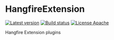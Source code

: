 # HangfireExtension
[![Latest version](https://img.shields.io/nuget/v/Hangfire.SQLite.svg)](https://www.nuget.org/packages/Hangfire.SQLite/)  [![Build status](https://ci.appveyor.com/api/projects/status/fserexcpqavq2v36?svg=true)](https://ci.appveyor.com/project/wanlitao/hangfireextension)  [![License Apache](https://img.shields.io/badge/license-Apache%202-blue.svg)](http://www.apache.org/licenses/LICENSE-2.0.html)

Hangfire Extension plugins
